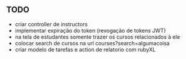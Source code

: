 ## TODO

- criar controller de instructors
- implementar expiração do token (revogação de tokens JWT)
- na tela de estudantes somente trazer os cursos relacionados à ele
- colocar search de cursos na url courses?search=algumacoisa
- criar modelo de tarefas e action de relatorio com rubyXL